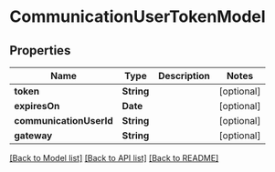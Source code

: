 # CommunicationUserTokenModel

## Properties
Name | Type | Description | Notes
------------ | ------------- | ------------- | -------------
**token** | **String** |  | [optional] 
**expiresOn** | **Date** |  | [optional] 
**communicationUserId** | **String** |  | [optional] 
**gateway** | **String** |  | [optional] 

[[Back to Model list]](../README.md#documentation-for-models) [[Back to API list]](../README.md#documentation-for-api-endpoints) [[Back to README]](../README.md)


